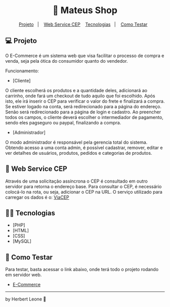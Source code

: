 <h1 align="center">🏦 Mateus Shop</h1>

<p align="center">
  <a href="#-projeto">Projeto</a>&nbsp;&nbsp;&nbsp;|&nbsp;&nbsp;&nbsp;  
  <a href="#-web-service-cep">Web Service CEP</a>&nbsp;&nbsp;&nbsp;
  <a href="#-tecnologias">Tecnologias</a>&nbsp;&nbsp;&nbsp;|&nbsp;&nbsp;&nbsp;
  <a href="#-como-testar">Como Testar</a>&nbsp;&nbsp;&nbsp;
</p>

## 💻 Projeto

  O E-Commerce é um sistema web que visa facilitar o processo de compra e venda, seja pela ótica do consumidor quanto do vendedor.

  Funcionamento:

  * [Cliente]

  O cliente escolherá os produtos e a quantidade deles, adicionará ao carrinho, onde fará um checkout de tudo aquilo que foi escolhido. Após isto, ele irá inserir o CEP para verificar o valor do frete e finalizará a compra. Se estiver logado na conta, será redirecionado para a página do endereço. Senão será redirecionado para a página de login e cadastro. Ao preencher todos os campos, o cliente deverá escolher o intermediador de pagamento, sendo eles pagseguro ou paypal, finalizando a compra.

  * [Administrador]

  O modo administrador é responsável pela gerencia total do sistema. Obtendo acesso a uma conta admin, é possível cadastrar, remover, editar e ver detalhes de usuários, produtos, pedidos e categorias de produtos.

## 🚚 Web Service CEP

Através de uma solicitação assíncrona o CEP é consultado em outro servidor para retorna o endereço base. Para consultar o CEP, é necessário colocá-lo na rota, ou seja, adicionar o CEP na URL. O serviço utilizado para carregar os dados é o: [ViaCEP](https://viacep.com.br/) 

## 👨‍💻 Tecnologias

* [PHP]
* [HTML]
* [CSS]
* [MySQL]

## 🤔 Como Testar

Para testar, basta acessar o link abaixo, onde terá todo o projeto rodando em servidor web.

* [E-Commerce](https://www.herbertleone.com.br)

<hr>

by Herbert Leone 👋
